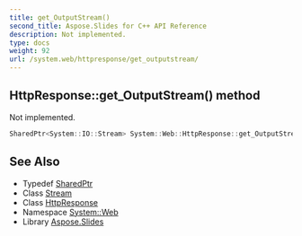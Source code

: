 ```yaml
---
title: get_OutputStream()
second_title: Aspose.Slides for C++ API Reference
description: Not implemented.
type: docs
weight: 92
url: /system.web/httpresponse/get_outputstream/
---
```

## HttpResponse::get_OutputStream() method


Not implemented.

```cpp
SharedPtr<System::IO::Stream> System::Web::HttpResponse::get_OutputStream()
```

## See Also

* Typedef [SharedPtr](../../../system/sharedptr/)
* Class [Stream](../../../system.io/stream/)
* Class [HttpResponse](../)
* Namespace [System::Web](../../)
* Library [Aspose.Slides](../../../)
